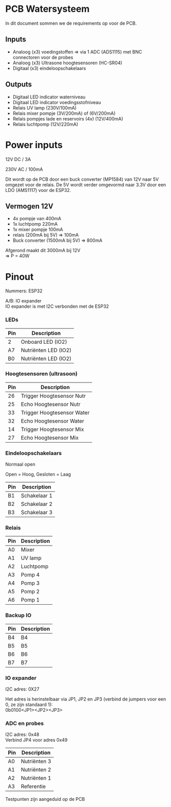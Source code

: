 # PCB Watersysteem

In dit document sommen we de requirements op voor de PCB.

## Inputs
- Analoog (x3) voedingstoffen => via 1 ADC (ADS1115) met BNC connectoren voor de probes
- Analoog (x3) Ultrasone hoogtesensoren (HC-SR04)
- Digitaal (x3) eindeloopschakelaars

## Outputs
- Digitaal LED indicator waterniveau
- Digitaal LED indicator voedingsstofniveau
- Relais UV lamp (230V/100mA)
- Relais mixer pompje (3V/200mA) of (6V/200mA)
- Relais pompjes lade en reservoirs (4x) (12V/400mA)
- Relais luchtpomp (12V/220mA)



# Power inputs

12V DC / 3A

230V AC / 100mA

Dit wordt op de PCB door een buck converter (MP1584) van 12V naar 5V omgezet voor de relais. De 5V wordt verder omgevormd naar 3.3V door een LDO (AMS1117) voor de ESP32.
## Vermogen 12V
- 4x pompje van 400mA
- 1x luchtpomp 220mA
- 1x mixer pompje 100mA
- relais (200mA bij 5V) => 100mA
- Buck converter (1500mA bij 5V) => 800mA

Afgerond maakt dit 3000mA bij 12V \
=> P = 40W

# Pinout
Nummers: ESP32

A/B: IO expander \
IO expander is met I2C verbonden met de ESP32

### LEDs
Pin| Description
---|------------
2  | Onboard LED (IO2)
A7 | Nutriënten LED (IO2)
B0 | Nutriënten LED (IO2)

### Hoogtesensoren (ultrasoon)
Pin| Description
---|------------
26 | Trigger Hoogtesensor Nutr
25 | Echo Hoogtesensor Nutr
33 | Trigger Hoogtesensor Water
32 | Echo Hoogtesensor Water
14 | Trigger Hoogtesensor Mix
27 | Echo Hoogtesensor Mix

### Eindeloopschakelaars
Normaal open

Open = Hoog, Gesloten = Laag

 Pin | Description
-----|------------
 B1  | Schakelaar 1
 B2  | Schakelaar 2
 B3  | Schakelaar 3

### Relais

 Pin | Description
-----|------------
 A0  | Mixer
 A1  | UV lamp
 A2  | Luchtpomp
 A3  | Pomp 4
 A4  | Pomp 3
 A5  | Pomp 2
 A6  | Pomp 1

### Backup IO

Pin| Description
---|------------
B4 | B4
B5 | B5
B6 | B6
B7 | B7


### IO expander
I2C adres: 0X27

Het adres is herinstelbaar via JP1, JP2 en JP3 (verbind de jumpers voor een 0, ze zijn standaard 1): \
0b0100\<JP1>\<JP2>\<JP3>


### ADC en probes
I2C adres: 0x48 \
Verbind JP4 voor adres 0x49

Pin| Description
---|------------
A0 | Nutriënten 3
A1 | Nutriënten 2
A2 | Nutriënten 1
A3 | Referentie

Testpunten zijn aangeduid op de PCB